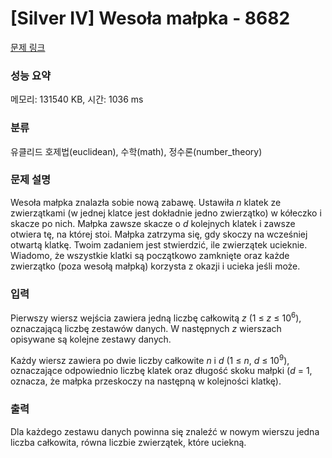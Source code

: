 # [Silver IV] Wesoła małpka - 8682 

[문제 링크](https://www.acmicpc.net/problem/8682) 

### 성능 요약

메모리: 131540 KB, 시간: 1036 ms

### 분류

유클리드 호제법(euclidean), 수학(math), 정수론(number_theory)

### 문제 설명

<p>Wesoła małpka znalazła sobie nową zabawę. Ustawiła <em>n</em> klatek ze zwierzątkami (w jednej klatce jest dokładnie jedno zwierzątko) w kółeczko i skacze po nich. Małpka zawsze skacze o <em>d</em> kolejnych klatek i zawsze otwiera tę, na której stoi. Małpka zatrzyma się, gdy skoczy na wcześniej otwartą klatkę. Twoim zadaniem jest stwierdzić, ile zwierzątek ucieknie. Wiadomo, że wszystkie klatki są początkowo zamknięte oraz każde zwierzątko (poza wesołą małpką) korzysta z okazji i ucieka jeśli może.</p>

### 입력 

 <p>Pierwszy wiersz wejścia zawiera jedną liczbę całkowitą <em>z</em> (1 ≤ <em>z</em> ≤ 10<sup>6</sup>), oznaczającą liczbę zestawów danych. W następnych <em>z</em> wierszach opisywane są kolejne zestawy danych.</p>

<p>Każdy wiersz zawiera po dwie liczby całkowite <em>n</em> i <em>d</em> (1 ≤ <em>n</em>, <em>d</em> ≤ 10<sup>9</sup>), oznaczające odpowiednio liczbę klatek oraz długość skoku małpki (<em>d</em> = 1, oznacza, że małpka przeskoczy na następną w kolejności klatkę).</p>

### 출력 

 <p>Dla każdego zestawu danych powinna się znaleźć w nowym wierszu jedna liczba całkowita, równa liczbie zwierzątek, które uciekną.</p>

